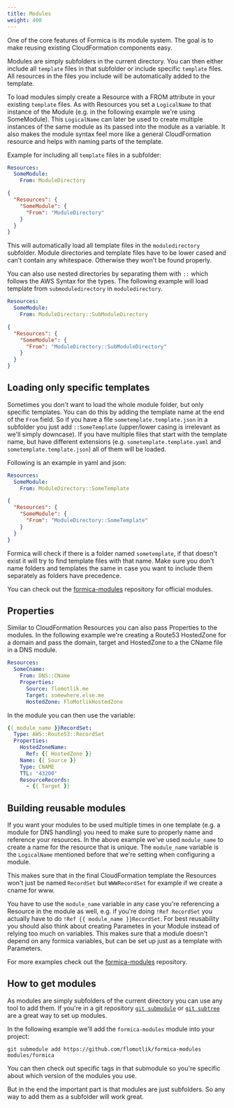 ```yaml
---
title: Modules
weight: 400
---
```


One of the core features of Formica is its module system. The goal is to make reusing existing CloudFormation components easy.

Modules are simply subfolders in the current directory. You can then either include all `template` files in that subfolder or include specific `template` files. All resources in the files you include will be automatically added to the template.

To load modules simply create a Resource with a FROM attribute in your existing `template` files. As with Resources you set a `LogicalName` to that instance of the Module (e.g. in the following example we're using SomeModule). This `LogicalName` can later be used to create multiple instances of the same module as its passed into the module as a variable. It also makes the module syntax feel more like a general CloudFormation resource and helps with naming parts of the template.

Example for including all `template` files in a subfolder:

```yaml
Resources:
  SomeModule:
    From: ModuleDirectory
```

```json
{
  "Resources": {
    "SomeModule": {
      "From": "ModuleDirectory"
    }
  }
}
```

This will automatically load all template files in the `moduledirectory` subfolder. Module directories and template files have to be lower cased and can't contain any whitespace. Otherwise they won't be found properly.

You can also use nested directories by separating them with `::` which follows the AWS Syntax for the types. The following example will load template from `submoduledirectory` in `moduledirectory`.


```yaml
Resources:
  SomeModule:
    From: ModuleDirectory::SubModuleDirectory
```

```json
{
  "Resources": {
    "SomeModule": {
      "From": "ModuleDirectory::SubModuleDirectory"
    }
  }
}
```

## Loading only specific templates

Sometimes you don't want to load the whole module folder, but only specific templates. You can do this by adding the template name at the end of the `From` field. So if you have a file `sometemplate.template.json` in a subfolder you just add  `::SomeTemplate` (upper/lower casing is irrelevant as we'll simply downcase). If you have multiple files that start with the template name, but have different extensions (e.g. `sometemplate.template.yaml` and `sometemplate.template.json`) all of them will be loaded.

Following is an example in yaml and json:

```yaml
Resources:
  SomeModule:
    From: ModuleDirectory::SomeTemplate
```

```json
{
  "Resources": {
    "SomeModule": {
      "From": "ModuleDirectory::SomeTemplate"
    }
  }
}
```

Formica will check if there is a folder named `sometemplate`, if that doesn't exist it will try to find template files with that name. Make sure you don't name folders and templates the same in case you want to include them separately as folders have precedence.

You can check out the [formica-modules](https://github.com/flomotlik/formica-modules) repository for official modules.

## Properties

Similar to CloudFormation Resources you can also pass Properties to the modules. In the following example we're creating a Route53 HostedZone for a domain and pass the domain, target and HostedZone to a the CName file in a DNS module.

```yaml
Resources:
  SomeCname:
    From: DNS::CName
    Properties:
      Source: flomotlik.me
      Target: somewhere.else.me
      HostedZone: FloMotlikHostedZone
```

In the module you can then use the variable:

```yaml
{{ module_name }}RecordSet:
  Type: AWS::Route53::RecordSet
  Properties:
    HostedZoneName:
      Ref: {{ HostedZone }}
    Name: {{ Source }}
    Type: CNAME
    TTL: '43200'
    ResourceRecords:
      - {{ Target }}
```

## Building reusable modules

If you want your modules to be used multiple times in one template (e.g. a module for DNS handling) you need to make sure to properly name and reference your resources. In the above example we've used `module_name` to create a name for the resource that is unique. The `module_name` variable is the `LogicalName` mentioned before that we're setting when configuring a module.

This makes sure that in the final CloudFormation template the Resources won't just be named `RecordSet` but `WWWRecordSet` for example if we create a cname for www.

You have to use the `module_name` variable in any case you're referencing a Resource in the module as well, e.g. if you're doing `!Ref RecordSet` you actually have to do `!Ref {{ module_name }}RecordSet`. For best reusability you should also think about creating Parametes in your Module instead of relying too much on variables. This makes sure that a module doesn't depend on any formica variables, but can be set up just as a template with Parameters.

For more examples check out the [formica-modules](https://github.com/flomotlik/formica-modules) repository.

## How to get modules

As modules are simply subfolders of the current directory you can use any tool to add them. If you're in a git repository [`git submodule`](https://git-scm.com/docs/git-submodule) or [`git subtree`](https://blogs.atlassian.com/2013/05/alternatives-to-git-submodule-git-subtree/) are a great way to set up modules.

In the following example we'll add the `formica-modules` module into your project:

```
git submodule add https://github.com/flomotlik/formica-modules modules/formica
```

You can then check out specific tags in that submodule so you're specific about which version of the modules you use.

But in the end the important part is that modules are just subfolders. So any way to add them as a subfolder will work great.
